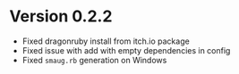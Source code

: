 # Version 0.2.2

* Fixed dragonruby install from itch.io package
* Fixed issue with add with empty dependencies in config
* Fixed `smaug.rb` generation on Windows
